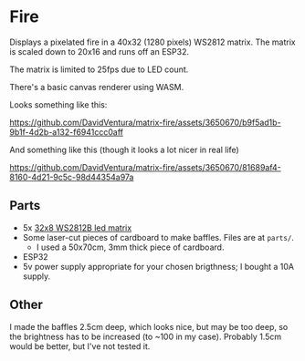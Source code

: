 # Fire

Displays a pixelated fire in a 40x32 (1280 pixels) WS2812 matrix. The matrix is scaled down to 20x16 and runs off an ESP32.

The matrix is limited to 25fps due to LED count.

There's a basic canvas renderer using WASM.

Looks something like this:

https://github.com/DavidVentura/matrix-fire/assets/3650670/b9f5ad1b-9b1f-4d2b-a132-f6941ccc0aff

And something like this (though it looks a lot nicer in real life)

https://github.com/DavidVentura/matrix-fire/assets/3650670/81689af4-8160-4d21-9c5c-98d44354a97a


## Parts

- 5x [32x8 WS2812B led matrix](https://www.aliexpress.com/item/1005001265647648.html)
- Some laser-cut pieces of cardboard to make baffles. Files are at `parts/`.
	- I used a 50x70cm, 3mm thick piece of cardboard.
- ESP32
- 5v power supply appropriate for your chosen brigthness; I bought a 10A supply.


## Other

I made the baffles 2.5cm deep, which looks nice, but may be too deep, so the brightness has to be increased (to ~100 in my case).
Probably 1.5cm would be better, but I've not tested it.
